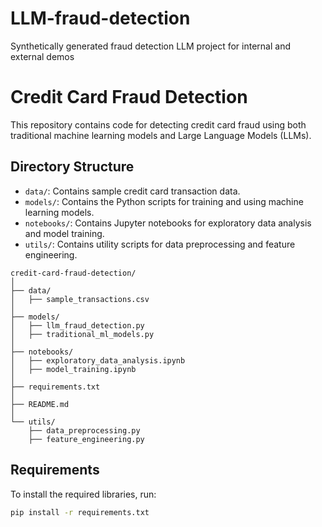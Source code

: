 # LLM-fraud-detection
Synthetically generated fraud detection LLM project for internal and external demos

# Credit Card Fraud Detection

This repository contains code for detecting credit card fraud using both traditional machine learning models and Large Language Models (LLMs).

## Directory Structure
- `data/`: Contains sample credit card transaction data.
- `models/`: Contains the Python scripts for training and using machine learning models.
- `notebooks/`: Contains Jupyter notebooks for exploratory data analysis and model training.
- `utils/`: Contains utility scripts for data preprocessing and feature engineering.

```
credit-card-fraud-detection/
│
├── data/
│   ├── sample_transactions.csv
│
├── models/
│   ├── llm_fraud_detection.py
│   ├── traditional_ml_models.py
│
├── notebooks/
│   ├── exploratory_data_analysis.ipynb
│   ├── model_training.ipynb
│
├── requirements.txt
│
├── README.md
│
└── utils/
    ├── data_preprocessing.py
    ├── feature_engineering.py
```

## Requirements
To install the required libraries, run:
```bash
pip install -r requirements.txt

